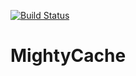 [![Build Status](https://secure.travis-ci.org/mighty/MightyCache.png)](http://travis-ci.org/mighty/MightyCache)

MightyCache
===========


